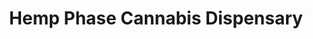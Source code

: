 ---
title: "Hemp Phase Cannabis Dispensary"
url: /pemberton/hemp-phase-cannabis-dispensary/
shop: Hanf
---